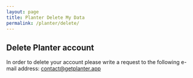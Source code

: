 ```yaml
---
layout: page
title: Planter Delete My Data
permalink: /planter/delete/
---
```


<h2>Delete Planter account</h2>

<p>
In order to delete your account please write a request to the following e-mail address: <a href="mailto:contact@getplanter.app">contact@getplanter.app</a>
</p>